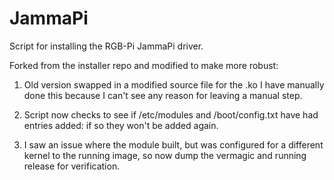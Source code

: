# JammaPi

Script for installing the RGB-Pi JammaPi driver.

Forked from the installer repo and modified to make more robust:

1. Old version swapped in a modified source file for the .ko I have manually done this
   because I can't see any reason for leaving a manual step.

2. Script now checks to see if /etc/modules and /boot/config.txt have had entries added: if
   so they won't be added again.

3. I saw an issue where the module built, but was configured for a different kernel to the 
   running image, so now dump the vermagic and running release for verification.


